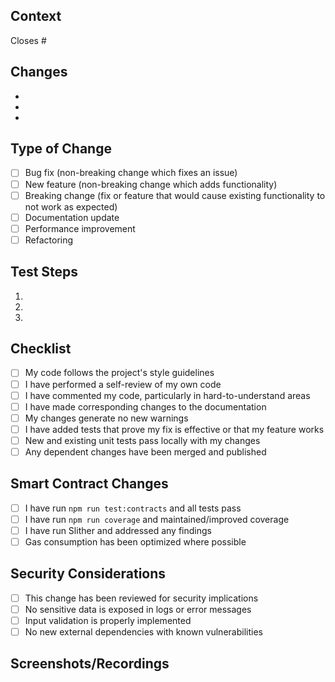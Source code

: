 ## Context
<!-- Provide context for this PR. What problem does it solve? Link to relevant issues. -->

Closes #<!-- issue number -->

## Changes
<!-- List the key changes made in this PR -->

-
-
-

## Type of Change
<!-- Mark relevant options with an 'x' -->

- [ ] Bug fix (non-breaking change which fixes an issue)
- [ ] New feature (non-breaking change which adds functionality)
- [ ] Breaking change (fix or feature that would cause existing functionality to not work as expected)
- [ ] Documentation update
- [ ] Performance improvement
- [ ] Refactoring

## Test Steps
<!-- Provide detailed steps to test this PR -->

1.
2.
3.

## Checklist
<!-- Mark completed items with an 'x' -->

- [ ] My code follows the project's style guidelines
- [ ] I have performed a self-review of my own code
- [ ] I have commented my code, particularly in hard-to-understand areas
- [ ] I have made corresponding changes to the documentation
- [ ] My changes generate no new warnings
- [ ] I have added tests that prove my fix is effective or that my feature works
- [ ] New and existing unit tests pass locally with my changes
- [ ] Any dependent changes have been merged and published

## Smart Contract Changes
<!-- If this PR includes smart contract changes -->

- [ ] I have run `npm run test:contracts` and all tests pass
- [ ] I have run `npm run coverage` and maintained/improved coverage
- [ ] I have run Slither and addressed any findings
- [ ] Gas consumption has been optimized where possible

## Security Considerations
<!-- Have you considered the security implications of this change? -->

- [ ] This change has been reviewed for security implications
- [ ] No sensitive data is exposed in logs or error messages
- [ ] Input validation is properly implemented
- [ ] No new external dependencies with known vulnerabilities

## Screenshots/Recordings
<!-- If applicable, add screenshots or recordings to help explain your changes -->

